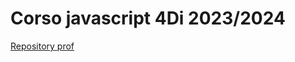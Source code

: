 # Corso javascript 4Di 2023/2024

[Repository prof](https://github.com/andreatrentini/corsojavascript4di20232024)


